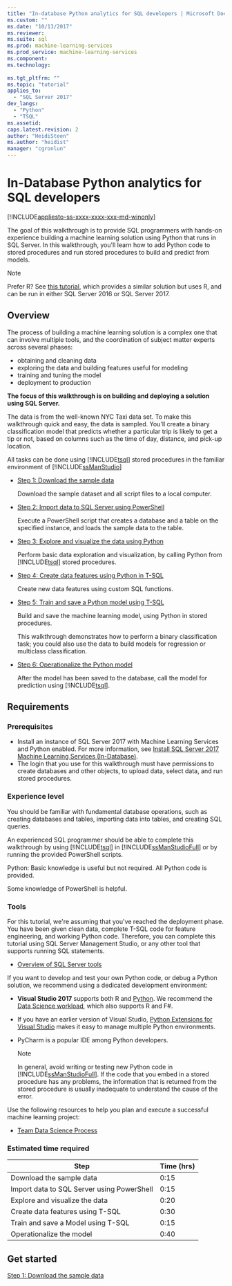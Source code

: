```yaml
---
title: "In-database Python analytics for SQL developers | Microsoft Docs"
ms.custom: ""
ms.date: "10/13/2017"
ms.reviewer: 
ms.suite: sql
ms.prod: machine-learning-services
ms.prod_service: machine-learning-services
ms.component: 
ms.technology: 
  
ms.tgt_pltfrm: ""
ms.topic: "tutorial"
applies_to: 
  - "SQL Server 2017"
dev_langs: 
  - "Python"
  - "TSQL"
ms.assetid: 
caps.latest.revision: 2
author: "HeidiSteen"
ms.author: "heidist"
manager: "cgronlun"
---
```

# In-Database Python analytics for SQL developers
[!INCLUDE[appliesto-ss-xxxx-xxxx-xxx-md-winonly](../../includes/appliesto-ss-xxxx-xxxx-xxx-md-winonly.md)]

The goal of this walkthrough is to provide SQL programmers with hands-on experience building a machine learning solution using Python that runs in SQL Server. In this walkthrough, you'll learn how to add Python code to stored procedures and run stored procedures to build and predict from models.

> [!NOTE]
> Prefer R? See [this tutorial](sqldev-in-database-r-for-sql-developers.md), which provides a similar solution but uses R, and can be run in either SQL Server 2016 or SQL Server 2017.

## Overview

The process of building a machine learning solution is a complex one that can involve multiple tools, and the coordination of subject matter experts across several phases:

+ obtaining and cleaning data
+ exploring the data and building features useful for modeling
+ training and tuning the model
+ deployment to production

**The focus of this walkthrough is on building and deploying a solution using SQL Server.**

The data is from the well-known NYC Taxi data set. To make this walkthrough quick and easy, the data is sampled. You'll create a binary classification model that predicts whether a particular trip is likely to get a tip or not, based on columns such as the time of day, distance, and pick-up location.

All tasks can be done using [!INCLUDE[tsql](../../includes/tsql-md.md)] stored procedures in the familiar environment of [!INCLUDE[ssManStudio](../../includes/ssmanstudio-md.md)]

- [Step 1: Download the sample data](sqldev-py1-download-the-sample-data.md)

    Download the sample dataset and all script files to a local computer.

- [Step 2: Import data to SQL Server using PowerShell](sqldev-py2-import-data-to-sql-server-using-powershell.md)

    Execute a PowerShell script that creates a database and a table on the specified instance, and loads the sample data to the table.

- [Step 3: Explore and visualize the data using Python](sqldev-py3-explore-and-visualize-the-data.md)

    Perform basic data exploration and visualization, by calling Python from [!INCLUDE[tsql](../../includes/tsql-md.md)] stored procedures.

- [Step 4: Create data features using Python in T-SQL](sqldev-py5-train-and-save-a-model-using-t-sql.md)

    Create new data features using custom SQL functions.
  
- [Step 5: Train and save a Python model using T-SQL](sqldev-py5-train-and-save-a-model-using-t-sql.md)

    Build and save the machine learning model, using Python in stored procedures.
  
    This walkthrough demonstrates how to perform a binary classification task; you could also use the data to build models for regression or multiclass classification.

  
-  [Step 6: Operationalize the Python model](sqldev-py6-operationalize-the-model.md)

    After the model has been saved to the database, call the model for prediction using [!INCLUDE[tsql](../../includes/tsql-md.md)].

## Requirements

### Prerequisites

+ Install an instance of SQL Server 2017 with Machine Learning Services and Python enabled. For more information, see [Install SQL Server 2017 Machine Learning Services (In-Database)](../install/sql-machine-learning-services-windows-install.md).
+ The login that you use for this walkthrough must have permissions to create databases and other objects, to upload data, select data, and run stored procedures.

### Experience level

You should be familiar with fundamental database operations, such as creating databases and tables, importing data into tables, and creating SQL queries.

An experienced SQL programmer should be able to complete this walkthrough by using [!INCLUDE[tsql](../../includes/tsql-md.md)] in [!INCLUDE[ssManStudioFull](../../includes/ssmanstudiofull-md.md)] or by running the provided PowerShell scripts.

Python: Basic knowledge is useful but not required. All Python code is provided.

Some knowledge of PowerShell is helpful.

### Tools

For this tutorial, we're assuming that you've reached the deployment phase. You have been given clean data, complete T-SQL code for feature engineering, and working Python code. Therefore, you can complete this tutorial using SQL Server Management Studio, or any other tool that supports running SQL statements.

+ [Overview of SQL Server tools](https://docs.microsoft.com/sql/tools/overview-sql-tools) 

If you want to develop and test your own Python code, or debug a Python solution, we recommend using a dedicated development environment:

+ **Visual Studio 2017** supports both R and [Python](https://blogs.msdn.microsoft.com/visualstudio/2017/05/12/a-lap-around-python-in-visual-studio-2017/). We recommend the [Data Science workload](https://blogs.msdn.microsoft.com/visualstudio/2016/11/18/data-science-workloads-in-visual-studio-2017-rc/), which also supports R and F#.
+ If you have an earlier version of Visual Studio, [Python Extensions for Visual Studio](https://docs.microsoft.com/visualstudio/python/python-in-visual-studio) makes it easy to manage multiple Python environments.
+ PyCharm is a popular IDE among Python developers.

    > [!NOTE]
    > In general, avoid writing or testing new Python code in [!INCLUDE[ssManStudioFull](../../includes/ssmanstudiofull-md.md)]. If the code that you embed in a stored procedure has any problems, the information that is returned from the stored procedure is usually inadequate to understand the cause of the error.

Use the following resources to help you plan and execute a successful machine learning project:

+ [Team Data Science Process](https://docs.microsoft.com/azure/machine-learning/team-data-science-process/overview)

### Estimated time required

|Step| Time (hrs)|
|----|----|
|Download the sample data| 0:15|
|Import data to SQL Server using PowerShell|0:15|
|Explore and visualize the data|0:20|
|Create data features using T-SQL|0:30|
|Train and save a Model using T-SQL|0:15|
|Operationalize the model|0:40|

## Get started

  [Step 1: Download the sample data](sqldev-py1-download-the-sample-data.md)
